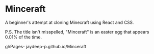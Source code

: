 # Minceraft

A beginner's attempt at cloning Minecraft using React and CSS. 

P.S. The title isn't misspelled, "Minceraft" is an easter egg that appears 0.01% of the time.

ghPages- jaydeep-p.github.io/Minceraft
